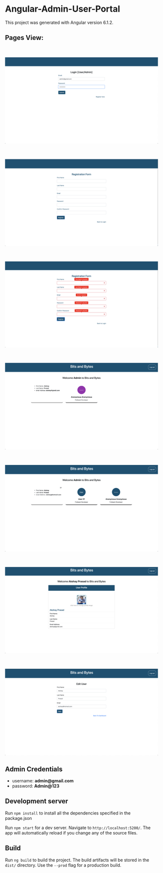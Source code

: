 # Angular-Admin-User-Portal

This project was generated with Angular version 6.1.2.

## Pages View:

<br/><br/>
![Alt text](src/assets/images/login-screen.png?raw=true,"View")

<br/><br/>
![Alt text](src/assets/images/registration.png?raw=true,"View")

<br/><br/>
![Alt text](src/assets/images/registration-error.png?raw=true,"View")

<br/> <br/>
![Alt text](src/assets/images/admin.png?raw=true,"View")

<br/> <br/>
![Alt text](src/assets/images/admin-portal.png?raw=true,"View")

<br/><br/>
![Alt text](src/assets/images/end-user.png?raw=true,"View")

<br/><br/>
![Alt text](src/assets/images/edit-user.png?raw=true,"View")

## Admin Credentials

<ul>
    <li>username: <b>admin@gmail.com</b> <br/></li>
    <li>password: <b>Admin@123</b></li>
</ul>

## Development server

Run `npm install` to install all the dependencies specified in the package.json

Run `npm start` for a dev server. Navigate to `http://localhost:5200/`. The app will automatically reload if you change any of the source files.

## Build

Run `ng build` to build the project. The build artifacts will be stored in the `dist/` directory. Use the `--prod` flag for a production build.
